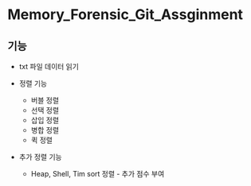 # Memory_Forensic_Git_Assginment
## 기능
- txt 파일 데이터 읽기
- 정렬 기능
  - 버블 정렬
  - 선택 정렬
  - 삽입 정렬
  - 병합 정렬
  - 퀵 정렬
  
- 추가 정렬 기능
  - Heap, Shell, Tim sort 정렬 - 추가 점수 부여